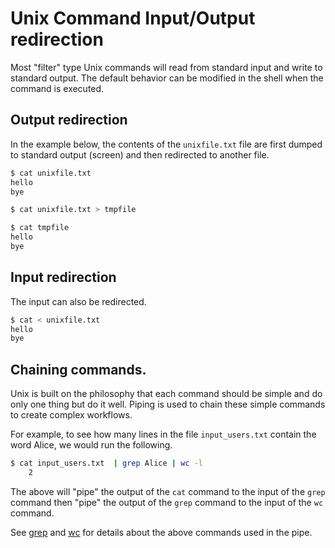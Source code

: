 # Unix Command Input/Output redirection

Most "filter" type Unix commands will read from standard input and write to standard output.  The default behavior can be modified in the shell when the command is executed.

## Output redirection
In the example below, the contents of the `unixfile.txt` file are first dumped to standard output (screen) and then redirected to another file.

```bash
$ cat unixfile.txt
hello
bye

$ cat unixfile.txt > tmpfile

$ cat tmpfile
hello
bye
```

## Input redirection
The input can also be redirected.
```bash
$ cat < unixfile.txt
hello
bye
```

## Chaining commands.
Unix is built on the philosophy that each command should be simple and do only one thing but do it well.  Piping is used to chain these simple commands to create complex workflows.

For example, to see how many lines in the file `input_users.txt` contain the word Alice, we would run the following.
```bash
$ cat input_users.txt  | grep Alice | wc -l
    2
```

The above will "pipe" the output of the `cat` command to the input of the `grep` command then "pipe" the output of the `grep` command to the input of the `wc` command.

See [grep](grep_cmd.md) and [wc](wc_cmd.md) for details about the above commands used in the pipe.
